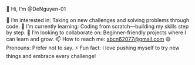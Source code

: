 👋 Hi, I’m @DeNguyen-01

👀 I’m interested in: Taking on new challenges and solving problems through code.
🌱 I’m currently learning: Coding from scratch—building my skills step by step.
💞️ I’m looking to collaborate on: Beginner-friendly projects where I can learn and grow.
📫 How to reach me: abcn62077@gmail.com
😄 Pronouns: Prefer not to say.
⚡ Fun fact: I love pushing myself to try new things and embrace every challenge!

<!---
DeNguyen-01/DeNguyen-01 is a ✨ special ✨ repository because its `README.md` (this file) appears on your GitHub profile.
You can click the Preview link to take a look at your changes.
--->
